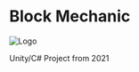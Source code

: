 # Block Mechanic
![Logo](https://user-images.githubusercontent.com/62711423/162103355-a66f03b8-f3fa-41b5-9a37-429fe190f8a9.png)

Unity/C# Project from 2021
